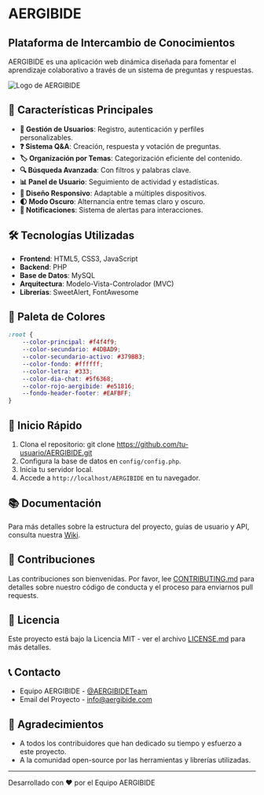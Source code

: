 # AERGIBIDE

## Plataforma de Intercambio de Conocimientos

AERGIBIDE es una aplicación web dinámica diseñada para fomentar el aprendizaje colaborativo a través de un sistema de preguntas y respuestas.

![Logo de AERGIBIDE](https://i.imgur.com/dvqSy5F.png)

## 🚀 Características Principales

- **👤 Gestión de Usuarios**: Registro, autenticación y perfiles personalizables.
- **❓ Sistema Q&A**: Creación, respuesta y votación de preguntas.
- **🏷️ Organización por Temas**: Categorización eficiente del contenido.
- **🔍 Búsqueda Avanzada**: Con filtros y palabras clave.
- **📊 Panel de Usuario**: Seguimiento de actividad y estadísticas.
- **📱 Diseño Responsivo**: Adaptable a múltiples dispositivos.
- **🌓 Modo Oscuro**: Alternancia entre temas claro y oscuro.
- **🔔 Notificaciones**: Sistema de alertas para interacciones.

## 🛠️ Tecnologías Utilizadas

- **Frontend**: HTML5, CSS3, JavaScript
- **Backend**: PHP
- **Base de Datos**: MySQL
- **Arquitectura**: Modelo-Vista-Controlador (MVC)
- **Librerías**: SweetAlert, FontAwesome

## 🎨 Paleta de Colores

```css
:root {
    --color-principal: #f4f4f9;
    --color-secundario: #4DBAD9;
    --color-secundario-activo: #379BB3;
    --color-fondo: #ffffff;
    --color-letra: #333;
    --color-dia-chat: #5f6368;
    --color-rojo-aergibide: #e51816;
    --fondo-header-footer: #EAFBFF;
}
```
## 🚀 Inicio Rápido

1. Clona el repositorio:
git clone https://github.com/tu-usuario/AERGIBIDE.git
2. Configura la base de datos en `config/config.php`.
3. Inicia tu servidor local.
4. Accede a `http://localhost/AERGIBIDE` en tu navegador.

## 📚 Documentación

Para más detalles sobre la estructura del proyecto, guías de usuario y API, consulta nuestra [Wiki](https://github.com/tu-usuario/AERGIBIDE/wiki).

## 🤝 Contribuciones

Las contribuciones son bienvenidas. Por favor, lee [CONTRIBUTING.md](CONTRIBUTING.md) para detalles sobre nuestro código de conducta y el proceso para enviarnos pull requests.

## 📄 Licencia

Este proyecto está bajo la Licencia MIT - ver el archivo [LICENSE.md](LICENSE.md) para más detalles.

## 📞 Contacto

- Equipo AERGIBIDE - [@AERGIBIDETeam](https://twitter.com/AERGIBIDETeam)
- Email del Proyecto - info@aergibide.com

## 🙏 Agradecimientos

- A todos los contribuidores que han dedicado su tiempo y esfuerzo a este proyecto.
- A la comunidad open-source por las herramientas y librerías utilizadas.

---

Desarrollado con ❤️ por el Equipo AERGIBIDE
